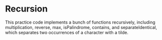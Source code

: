 # Recursion
This practice code implements a bunch of functions recursively, including multiplication, reverse, max, isPalindrome, contains, and separateIdentical, which separates two occurrences of a character with a tilde. 

